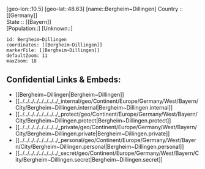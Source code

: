 ﻿---
location: [48.63,10.5] 
mapzoom: [7,12] 
mapmarker: city 
type: City
tags:
- geo/City


SpocWebEntityId: 29124
isDeleted: false
confidential: public

---
[geo-lon::10.5] 
[geo-lat::48.63] 
[name::Bergheim~Dillingen] 
Country :: [[Germany]]  
State :: [[Bayern]]  
[Population::] 
[Unknown::] 


```leaflet
id: Bergheim~Dillingen
coordinates: [[Bergheim~Dillingen]] 
markerFile: [[Bergheim~Dillingen]] 
defaultZoom: 11 
maxZoom: 18
```


## Confidential Links & Embeds: 
- [[Bergheim~Dillingen|Bergheim~Dillingen]]  
- [[../../../../../../../../_internal/geo/Continent/Europe/Germany/West/Bayern/City/Bergheim~Dillingen.internal|Bergheim~Dillingen.internal]] 
- [[../../../../../../../../_protect/geo/Continent/Europe/Germany/West/Bayern/City/Bergheim~Dillingen.protect|Bergheim~Dillingen.protect]] 
- [[../../../../../../../../_private/geo/Continent/Europe/Germany/West/Bayern/City/Bergheim~Dillingen.private|Bergheim~Dillingen.private]] 
- [[../../../../../../../../_personal/geo/Continent/Europe/Germany/West/Bayern/City/Bergheim~Dillingen.personal|Bergheim~Dillingen.personal]] 
- [[../../../../../../../../_secret/geo/Continent/Europe/Germany/West/Bayern/City/Bergheim~Dillingen.secret|Bergheim~Dillingen.secret]] 
